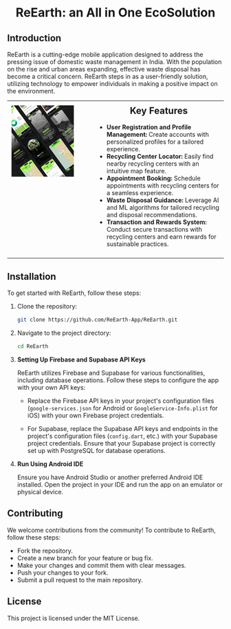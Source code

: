 <h1 style='text-align:center'>ReEarth: an All in One EcoSolution </h1>

## Introduction

ReEarth is a cutting-edge mobile application designed to address the pressing issue of domestic waste management in India. With the population on the rise and urban areas expanding, effective waste disposal has become a critical concern. ReEarth steps in as a user-friendly solution, utilizing technology to empower individuals in making a positive impact on the environment.

<table style="border-collapse: collapse; width: 100%; margin-bottom: 20px;" border="0">
  <tr>
    <td style="padding: 10px; vertical-align: top; width: 40%; text-align: center;">
      <img src="./assets/backgrounds/Slide%2016_9%20-%202.png" alt="ReEarth App Image" style="width: 80%; height: auto; margin-right: 20px; float: left;">
    </td>
    <td style="padding: 10px; vertical-align: top; width: 60%;">
      <h2 style="margin-top: 0;" align="center">Key Features</h2>
      <ul style="list-style-type: disc; padding-left: 20px;">
        <li><strong>User Registration and Profile Management:</strong> Create accounts with personalized profiles for a tailored experience.</li>
        <li><strong>Recycling Center Locator:</strong> Easily find nearby recycling centers with an intuitive map feature.</li>
        <li><strong>Appointment Booking:</strong> Schedule appointments with recycling centers for a seamless experience.</li>
        <li><strong>Waste Disposal Guidance:</strong> Leverage AI and ML algorithms for tailored recycling and disposal recommendations.</li>
        <li><strong>Transaction and Rewards System:</strong> Conduct secure transactions with recycling centers and earn rewards for sustainable practices.</li>
      </ul>
    </td>
  </tr>
</table>

## Installation

To get started with ReEarth, follow these steps:

1. Clone the repository:
   ```bash
   git clone https://github.com/ReEarth-App/ReEarth.git
2. Navigate to the project directory:
   ```bash
   cd ReEarth

3. **Setting Up Firebase and Supabase API Keys**

   ReEarth utilizes Firebase and Supabase for various functionalities, including database operations. Follow these steps to configure the app with your own API keys:

   - Replace the Firebase API keys in your project's configuration files (`google-services.json` for Android or `GoogleService-Info.plist` for iOS) with your own Firebase project credentials.

   - For Supabase, replace the Supabase API keys and endpoints in the project's configuration files (`config.dart`, etc.) with your Supabase project credentials. Ensure that your Supabase project is correctly set up with PostgreSQL for database operations.

4. **Run Using Android IDE**

   Ensure you have Android Studio or another preferred Android IDE installed. Open the project in your IDE and run the app on an emulator or physical device.

## Contributing

We welcome contributions from the community! To contribute to ReEarth, follow these steps:

- Fork the repository.
- Create a new branch for your feature or bug fix.
- Make your changes and commit them with clear messages.
- Push your changes to your fork.
- Submit a pull request to the main repository.

## License

This project is licensed under the MIT License.
